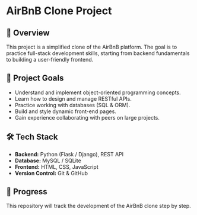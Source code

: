 # AirBnB Clone Project

## 📌 Overview
This project is a simplified clone of the AirBnB platform. The goal is to practice full-stack development skills, starting from backend fundamentals to building a user-friendly frontend.

## 🎯 Project Goals
- Understand and implement object-oriented programming concepts.  
- Learn how to design and manage RESTful APIs.  
- Practice working with databases (SQL & ORM).  
- Build and style dynamic front-end pages.  
- Gain experience collaborating with peers on large projects.  

## 🛠 Tech Stack
- **Backend:** Python (Flask / Django), REST API  
- **Database:** MySQL / SQLite  
- **Frontend:** HTML, CSS, JavaScript  
- **Version Control:** Git & GitHub  

## 🚀 Progress
This repository will track the development of the AirBnB clone step by step.  
